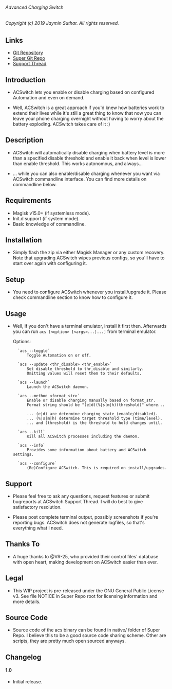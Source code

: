 ###### Advanced Charging Switch

###### Copyright (c) 2019 Jaymin Suthar. All rights reserved.

## Links

* [Git Repository](https://github.com/sjayminsgithub/ACSwitch-module)
* [Super Git Repo](https://github.com/sjayminsgithub/ACSwitch-build)
* [Support Thread](https://www.google.co.in/)

## Introduction

* ACSwitch lets you enable or disable charging based on configured Automation
  and even on demand.

* Well, ACSwitch is a great approach if you'd knew how batteries work to extend
  their lives while it's still a great thing to know that now you can leave your
  phone charging overnight without having to worry about the battery exploding.
  ACSwitch takes care of it :)

## Description

* ACSwitch will automatically disable charging when battery level is more than a
  specified disable threshold and enable it back when level is lower than enable
  threshold. This works autonomous, and always...

* ... while you can also enable/disable charging whenever you want via ACSwitch
  commandline interface. You can find more details on commandline below.

## Requirements

* Magisk v15.0+ (if systemless mode).
* Init.d support (if system mode).
* Basic knowledge of commandline.

## Installation

* Simply flash the zip via either Magisk Manager or any custom recovery. Note
  that upgrading ACSwitch wipes previous configs, so you'll have to start over
  again with configuring it.

## Setup

* You need to configure ACSwitch whenever you install/upgrade it. Please check
  commandline section to know how to configure it.

## Usage

* Well, if you don't have a terminal emulator, install it first then. Afterwards
  you can run `acs [<option> [<args>...]...]` from terminal emulator.

    Options:

        `acs --toggle`
            Toggle Automation on or off.

        `acs --update <thr_disable> <thr_enable>`
            Set disable threshold to thr_disable and similarly.
            Omitting values will reset them to their defaults.

        `acs --launch`
            Launch the ACSwitch daemon.

        `acs --method <format_str>`
            Enable or disable charging manually based on format_str.
            Format string should be "(e|d)(%|s|m|h)(threshold)" where...

            ... (e|d) are determine charging state (enable/disabled).
            ... (%|s|m|h) determine target threshold type (time/level).
            ... and (threshold) is the threshold to hold changes until.

        `acs --kill`
            Kill all ACSwitch processes including the daemon.

        `acs --info`
            Provides some information about battery and ACSwitch settings.

        `acs --configure`
            (Re)Configure ACSwitch. This is required on install/upgrades.

## Support

* Please feel free to ask any questions, request features or submit bugreports
  at ACSwitch Support Thread. I will do best to give satisfactory resolution.

* Please post complete terminal output, possibly screenshots if you're reporting
  bugs. ACSwitch does not generate logfiles, so that's everything what I need.

## Thanks To

* A huge thanks to @VR-25, who provided their control files' database with open
  heart, making development on ACSwitch easier than ever.

## Legal

* This WIP project is pre-released under the GNU General Public License v3. See
  file NOTICE in Super Repo root for licensing information and more details.

## Source Code

* Source code of the acs binary can be found in native/ folder of Super Repo. I
  believe this to be a good source code sharing scheme. Other are scripts, they
  are pretty much open sourced anyways.

## Changelog

#### 1.0

* Initial release.
